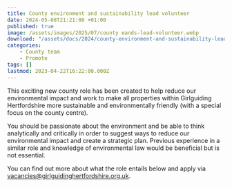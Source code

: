 ```yaml
---
title: County environment and sustainability lead volunteer
date: 2024-05-08T21:21:00 +01:00
published: true
image: /assets/images/2025/07/county eands-lead-volunteer.webp
download: "/assets/docs/2024/county-environment-and-sustainability-lead-volunteer.pdf"
categories: 
    - County team
    - Promote
tags: []
lastmod: 2023-04-22T16:22:00.000Z
---
```

This exciting new county role has been created to help reduce our environmental impact and work to make all properties within Girlguiding Hertfordshire more sustainable and environmentally friendly (with a special focus on the county centre).

You should be passionate about the environment and be able to think analytically and critically in order to suggest ways to reduce our environmental impact and create a strategic plan.  Previous experience in a similar role and knowledge of environmental law would be beneficial but is not essential.

You can find out more about what the role entails below and apply via <vacancies@girlguidinghertfordshire.org.uk>.
